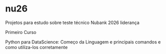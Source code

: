 # nu26
Projetos para estudo sobre teste técnico Nubank 2026 liderança

Primeiro Curso

Python para DataScience: Começo da Linguagem e principais comandos e como utiliza-los corretamente